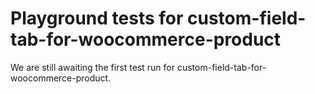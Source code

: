 # Playground tests for custom-field-tab-for-woocommerce-product
We are still awaiting the first test run for custom-field-tab-for-woocommerce-product.
